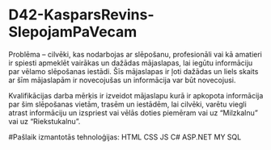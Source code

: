 # D42-KasparsRevins-SlepojamPaVecam
Problēma – cilvēki, kas nodarbojas ar slēpošanu, profesionāli vai kā amatieri ir spiesti apmeklēt vairākas un dažādas mājaslapas, lai iegūtu informāciju par vēlamo slēpošanas iestādi. Šīs mājaslapas ir ļoti dažādas un liels skaits ar šīm mājaslapām ir novecojušas un informācija var būt novecojusi.

Kvalifikācijas darba mērķis ir izveidot mājaslapu kurā ir apkopota informācija par šim slēpošanas vietām, trasēm un iestādēm, lai cilvēki, varētu viegli atrast informāciju un izspriest vai vēlās doties piemēram vai uz “Milzkalnu” vai uz “Riekstukalnu”.

#Pašlaik izmantotās tehnoloģijas:
HTML
CSS
JS
C#
ASP.NET
MY SQL
